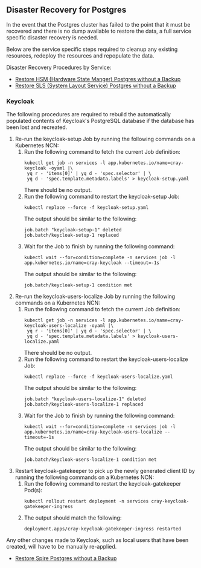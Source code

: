 ## Disaster Recovery for Postgres

In the event that the Postgres cluster has failed to the point that it must be recovered and there is no dump available to restore the data, a full service specific disaster recovery is needed.

Below are the service specific steps required to cleanup any existing resources, redeploy the resources and repopulate the data.

Disaster Recovery Procedures by Service:

- [Restore HSM (Hardware State Manger) Postgres without a Backup](../hardware_state_manager/Restore_HSM_Postgres_without_a_Backup.md)
- [Restore SLS (System Layout Service) Postgres without a Backup](../system_layout_service/Restore_SLS_Postgres_without_an_Existing_Backup.md)

### Keycloak

The following procedures are required to rebuild the automatically populated
contents of Keycloak's PostgreSQL database if the database has been lost and
recreated.

1. Re-run the keycloak-setup Job by running the following commands on a Kubernetes NCN:
   1. Run the following command to fetch the current Job definition:
      ```
      kubectl get job -n services -l app.kubernetes.io/name=cray-keycloak -oyaml |\
       yq r - 'items[0]' | yq d - 'spec.selector' | \
       yq d - 'spec.template.metadata.labels' > keycloak-setup.yaml
      ```
      There should be no output.
   1. Run the following command to restart the keycloak-setup Job:
      ```
      kubectl replace --force -f keycloak-setup.yaml
      ```
      The output should be similar to the following:
      ```
      job.batch "keycloak-setup-1" deleted
      job.batch/keycloak-setup-1 replaced
      ```
   1. Wait for the Job to finish by running the following command:
      ```
      kubectl wait --for=condition=complete -n services job -l app.kubernetes.io/name=cray-keycloak --timeout=-1s
      ```
      The output should be similar to the following:
      ```
      job.batch/keycloak-setup-1 condition met
      ```
1. Re-run the keycloak-users-localize Job by running the following commands on a Kubernetes NCN:
   1. Run the following command to fetch the current Job definition:
      ```
      kubectl get job -n services -l app.kubernetes.io/name=cray-keycloak-users-localize -oyaml |\
       yq r - 'items[0]' | yq d - 'spec.selector' | \
       yq d - 'spec.template.metadata.labels' > keycloak-users-localize.yaml
      ```
      There should be no output.
   1. Run the following command to restart the keycloak-users-localize Job:
      ```
      kubectl replace --force -f keycloak-users-localize.yaml
      ```
      The output should be similar to the following:
      ```
      job.batch "keycloak-users-localize-1" deleted
      job.batch/keycloak-users-localize-1 replaced
      ```
   1. Wait for the Job to finish by running the following command:
      ```
      kubectl wait --for=condition=complete -n services job -l app.kubernetes.io/name=cray-keycloak-users-localize --timeout=-1s
      ```
      The output should be similar to the following:
      ```
      job.batch/keycloak-users-localize-1 condition met
      ```
1. Restart keycloak-gatekeeper to pick up the newly generated client ID by running the following commands on a Kubernetes NCN:
   1. Run the following command to restart the keycloak-gatekeeper Pod(s):
      ```
      kubectl rollout restart deployment -n services cray-keycloak-gatekeeper-ingress
      ```
   1. The output should match the following:
      ```
      deployment.apps/cray-keycloak-gatekeeper-ingress restarted
      ```

Any other changes made to Keycloak, such as local users that have been created,
will have to be manually re-applied.

- [Restore Spire Postgres without a Backup](../spire/Restore_Spire_Postgres_without_a_Backup.md)
